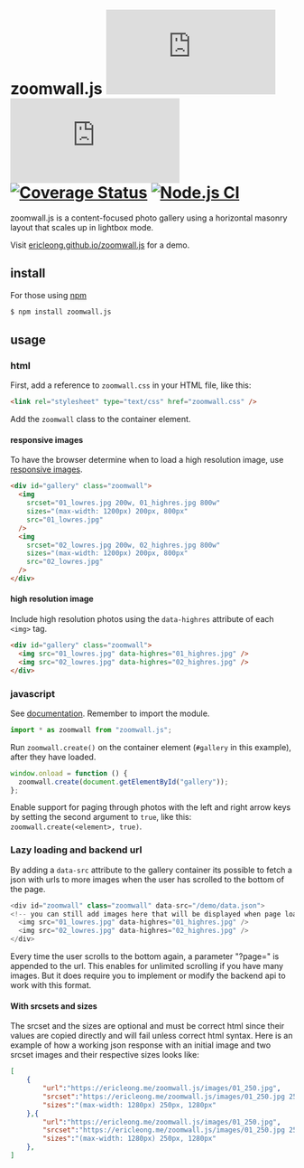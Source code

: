 # zoomwall.js [![GitHub release (latest by date)](https://img.shields.io/github/v/release/ericleong/zoomwall.js)](https://github.com/ericleong/zoomwall.js/releases) [![npm](https://img.shields.io/npm/dm/zoomwall.js)](https://www.npmjs.com/package/zoomwall.js) [![Coverage Status](https://coveralls.io/repos/github/ericleong/zoomwall.js/badge.svg?branch=master)](https://coveralls.io/github/ericleong/zoomwall.js?branch=master) [![Node.js CI](https://github.com/ericleong/zoomwall.js/workflows/Node.js%20CI/badge.svg?branch=master)](https://github.com/ericleong/zoomwall.js/actions?query=workflow%3A%22Node.js+CI%22)

zoomwall.js is a content-focused photo gallery using a horizontal masonry layout that scales up in lightbox mode.

Visit [ericleong.github.io/zoomwall.js](http://ericleong.github.io/zoomwall.js) for a demo.

## install

For those using [npm](https://www.npmjs.com/)

```bash
$ npm install zoomwall.js
```

## usage

### html

First, add a reference to `zoomwall.css` in your HTML file, like this:

```html
<link rel="stylesheet" type="text/css" href="zoomwall.css" />
```

Add the `zoomwall` class to the container element.

#### responsive images

To have the browser determine when to load a high resolution image, use [responsive images](https://developer.mozilla.org/en-US/docs/Learn/HTML/Multimedia_and_embedding/Responsive_images).

```html
<div id="gallery" class="zoomwall">
  <img
    srcset="01_lowres.jpg 200w, 01_highres.jpg 800w"
    sizes="(max-width: 1200px) 200px, 800px"
    src="01_lowres.jpg"
  />
  <img
    srcset="02_lowres.jpg 200w, 02_highres.jpg 800w"
    sizes="(max-width: 1200px) 200px, 800px"
    src="02_lowres.jpg"
  />
</div>
```

#### high resolution image

Include high resolution photos using the `data-highres` attribute of each `<img>` tag.

```html
<div id="gallery" class="zoomwall">
  <img src="01_lowres.jpg" data-highres="01_highres.jpg" />
  <img src="02_lowres.jpg" data-highres="02_highres.jpg" />
</div>
```

### javascript

See [documentation](http://ericleong.github.io/zoomwall.js/docs). Remember to import the module.

```javascript
import * as zoomwall from "zoomwall.js";
```

Run `zoomwall.create()` on the container element (`#gallery` in this example), after they have loaded.

```javascript
window.onload = function () {
  zoomwall.create(document.getElementById("gallery"));
};
```

Enable support for paging through photos with the left and right arrow keys by setting the second argument to `true`, like this: `zoomwall.create(<element>, true)`.

### Lazy loading and backend url
By adding a `data-src` attribute to the gallery container its possible to fetch a json with urls to more images when the user has scrolled to the bottom of the page.

```javascript
<div id="zoomwall" class="zoomwall" data-src="/demo/data.json">
<!-- you can still add images here that will be displayed when page loads -->
  <img src="01_lowres.jpg" data-highres="01_highres.jpg" />
  <img src="02_lowres.jpg" data-highres="02_highres.jpg" />
</div>
```

Every time the user scrolls to the bottom again, a parameter "?page=<pagenumber>" is appended to the url. 
This enables for unlimited scrolling if you have many images. But it does require you to implement or modify the backend api to work with this format.

#### With srcsets and sizes
The srcset and the sizes are optional and must be correct html since their values are copied directly and will fail unless correct html syntax. Here is an example of how a working json response with an initial image and two srcset images and their respective sizes looks like:
```json
[
    {
        "url":"https://ericleong.me/zoomwall.js/images/01_250.jpg",
        "srcset":"https://ericleong.me/zoomwall.js/images/01_250.jpg 250w, https://ericleong.me/zoomwall.js/images/01_1280.jpg 1280w",
        "sizes":"(max-width: 1280px) 250px, 1280px"
    },{
        "url":"https://ericleong.me/zoomwall.js/images/01_250.jpg",
        "srcset":"https://ericleong.me/zoomwall.js/images/01_250.jpg 250w, https://ericleong.me/zoomwall.js/images/01_1280.jpg 1280w",
        "sizes":"(max-width: 1280px) 250px, 1280px"
    },
]
```